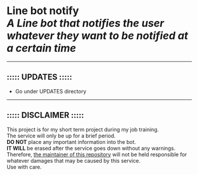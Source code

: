 # Line bot notify<br/>_A Line bot that notifies the user whatever they want to be notified at a certain time_

- - -

## ::::: UPDATES :::::
- Go under UPDATES directory

- - -

## ::::: DISCLAIMER :::::
This project is for my short term project during my job training.<br/>
The service will only be up for a brief period.<br/>
<b>DO NOT</b> place any important information into the bot.<br/>
<b>IT WILL</b> be erased after the service goes down without any warnings.<br/>
Therefore, [the maintainer of this repository](https://github.com/bonohub13) will not be held responsible for whatever damages that may be caused by this service.<br/>
Use with care.
